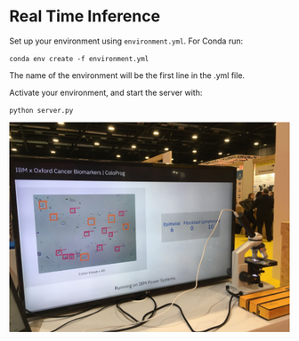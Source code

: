 # Real Time Inference

Set up your environment using `environment.yml`. For Conda run: 

`conda env create -f environment.yml`

The name of the environment will be the first line in the .yml file. 

Activate your environment, and start the server with:

`python server.py`

![daylight and nightime in Nashville](https://github.com/RibenaMapleSyrup/IBM-x-OCB-Coloprog-Prototype/blob/master/Demo/demo2.jpg)
